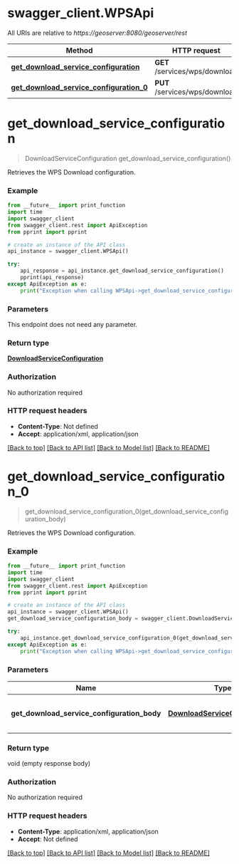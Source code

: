 # swagger_client.WPSApi

All URIs are relative to *https://geoserver:8080/geoserver/rest*

Method | HTTP request | Description
------------- | ------------- | -------------
[**get_download_service_configuration**](WPSApi.md#get_download_service_configuration) | **GET** /services/wps/download | 
[**get_download_service_configuration_0**](WPSApi.md#get_download_service_configuration_0) | **PUT** /services/wps/download | 


# **get_download_service_configuration**
> DownloadServiceConfiguration get_download_service_configuration()



Retrieves the WPS Download configuration.

### Example
```python
from __future__ import print_function
import time
import swagger_client
from swagger_client.rest import ApiException
from pprint import pprint

# create an instance of the API class
api_instance = swagger_client.WPSApi()

try:
    api_response = api_instance.get_download_service_configuration()
    pprint(api_response)
except ApiException as e:
    print("Exception when calling WPSApi->get_download_service_configuration: %s\n" % e)
```

### Parameters
This endpoint does not need any parameter.

### Return type

[**DownloadServiceConfiguration**](DownloadServiceConfiguration.md)

### Authorization

No authorization required

### HTTP request headers

 - **Content-Type**: Not defined
 - **Accept**: application/xml, application/json

[[Back to top]](#) [[Back to API list]](../README.md#documentation-for-api-endpoints) [[Back to Model list]](../README.md#documentation-for-models) [[Back to README]](../README.md)

# **get_download_service_configuration_0**
> get_download_service_configuration_0(get_download_service_configuration_body)



Retrieves the WPS Download configuration.

### Example
```python
from __future__ import print_function
import time
import swagger_client
from swagger_client.rest import ApiException
from pprint import pprint

# create an instance of the API class
api_instance = swagger_client.WPSApi()
get_download_service_configuration_body = swagger_client.DownloadServiceConfiguration() # DownloadServiceConfiguration | Body of the WPS download configuration

try:
    api_instance.get_download_service_configuration_0(get_download_service_configuration_body)
except ApiException as e:
    print("Exception when calling WPSApi->get_download_service_configuration_0: %s\n" % e)
```

### Parameters

Name | Type | Description  | Notes
------------- | ------------- | ------------- | -------------
 **get_download_service_configuration_body** | [**DownloadServiceConfiguration**](DownloadServiceConfiguration.md)| Body of the WPS download configuration | 

### Return type

void (empty response body)

### Authorization

No authorization required

### HTTP request headers

 - **Content-Type**: application/xml, application/json
 - **Accept**: Not defined

[[Back to top]](#) [[Back to API list]](../README.md#documentation-for-api-endpoints) [[Back to Model list]](../README.md#documentation-for-models) [[Back to README]](../README.md)


